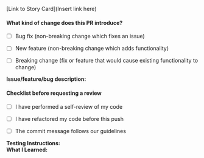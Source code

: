 [Link to Story Card](Insert link here)

#### What kind of change does this PR introduce?
- [ ] Bug fix (non-breaking change which fixes an issue)
- [ ] New feature (non-breaking change which adds functionality)
- [ ] Breaking change (fix or feature that would cause existing functionality to change)<br>


**Issue/feature/bug description:**
#### Checklist before requesting a review
- [ ] I have performed a self-review of my code
- [ ] I have refactored my code before this push
- [ ] The commit message follows our guidelines<br>


**Testing Instructions:**<br>
**What I Learned:**
